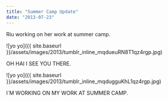 ```yaml
---
title: "Summer Camp Update"
date: "2013-07-23"
---
```


Riu working on her work at summer camp.

![yo yo]({{ site.baseurl }}/assets/images/2013/tumblr_inline_mqdueuRN8T1qz4rgp.jpg)

OH HAI I SEE YOU THERE.

![yo yo]({{ site.baseurl }}/assets/images/2013/tumblr_inline_mqdugguKhL1qz4rgp.jpg)

I´M WORKING ON MY WORK AT SUMMER CAMP.
